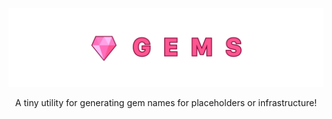 <p align="center">
  <a href="https://www.npmjs.com/package/gems"><img src="./images/banner.png" alt="gems" /></a>
</p>

<p align="center">
  A tiny utility for generating gem names for placeholders or infrastructure!
</p>
<br/>

<!--
<p align="center">
  <a href="https://unpkg.com/gems/gems.json">
    <img src="https://img.badgesize.io/https://unpkg.com/gems/gems.json?compression=gzip&amp;label=gems&cache=2">
  </a>
  <a href="https://www.npmjs.com/package/gems">
    <img src="https://img.shields.io/npm/v/gems.svg?maxAge=3600&label=gems&colorB=007ec6">
  </a>
</p>
<br/>
-->